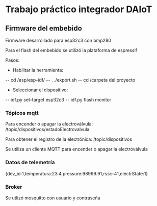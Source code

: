 # Trabajo práctico integrador DAIoT

## Firmware del embebido

Firmware desarrollado para esp32c3 con bmp280

Para el flash del embebido se utilizó la plataforma de espressif

Pasos:

- Habilitar la herramienta:

-- cd /esp/esp-idf/
-- . ./export.sh
-- cd  /carpeta del proyecto

- Seleccionar el dispositivo:

-- idf.py set-target esp32c3
-- idf.py flash monitor

### Tópicos mqtt

Para encender o apagar la electroválvula:
/topic/dispositivos/estadoElectrovalvula

Para obtener el registro de la electrónica:
/topic/dispositivos

Se utiliza un cliente MQTT para encender o apagar la electroválvula

### Datos de telemetría

{dev_id:1,temperatura:23.4,pressure:98999.91,rssi:-41,electrState:1}


### Broker

Se utlizó mosquitto con usuario y contraseña

